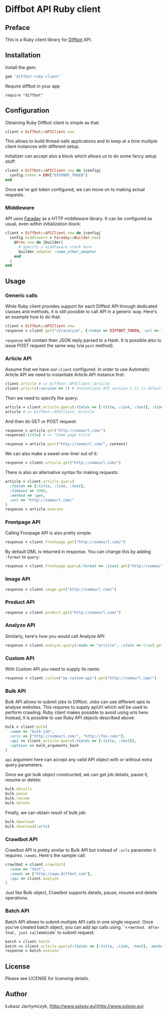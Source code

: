 # Diffbot API Ruby client

## Preface

This is a Ruby client library for [Diffbot][] API.

[Diffbot]: http://www.diffbot.com

## Installation

Install the gem:

```ruby
gem 'diffbot-ruby-client'
```

Require diffbot in your app

    require "diffbot"

## Configuration

Obtaining Ruby Diffbot client is simple as that:

```ruby
client = Diffbot::APIClient.new
```

This allows to build thread-safe applications and to keep at a time multiple client instances with different setup.

Initializer can accept also a block which allows us to do some fancy setup stuff:

```ruby
client = Diffbot::APIClient.new do |config|
  config.token = ENV["DIFFBOT_TOKEN"]
end
```

Once we've got token configured, we can move on to making actual requests.

### Middleware

API uses [Faraday][] as a HTTP middleware library. It can be configured as usual, even within initialization block:

```ruby
client = Diffbot::APIClient.new do |config|
  config.middleware = Faraday::Builder.new(
    &Proc.new do |builder|
      # Specify a middleware stack here
      builder.adapter :some_other_adapter
    end
  )
end
```

[Faraday]: https://github.com/lostisland/faraday

## Usage

### Generic calls

While Ruby client provides support for each Diffbot API through dedicated classes and methods, it is still possible to call API in a generic way. Here's an example how to do that:

```ruby
client = Diffbot::APIClient.new
response = client.get("v2/analyze", {:token => DIFFBOT_TOKEN, :url => "http://someurl.com"})
```

`response` will contain then JSON reply parsed to a Hash. It is possible also to issue POST request the same way (via `post` method).

### Article API

Assume that we have our `client` configured. In order to use Automatic Article API we need to instantiate Article API instance first:

```ruby
client.article # => Diffbot::APIClient::Article
client.article(:version => 1) # Instantiate API version 1 (2 is default)
```

Then we need to specify the query:

```ruby
article = client.article.query(:fields => [:title, :link, :text], :timeout => 2000)
article # => Diffbot::APIClient::Article
```

And then do GET or POST request:

```ruby
response = article.get("http://someurl.com/")
response[:title] # => "Some page title"

response = article.post("http://someurl.com/", content)
```

We can also make a sweet one-liner out of it:

```ruby
response = client.article.get("http://someurl.com/")
```

There is also an alternative syntax for making requests:

```ruby
article = client.article.query(
  :fields => [:title, :link, :text], 
  :timeout => 2000, 
  :method => :get, 
  :url => "http://someurl.com/"
)
response = article.execute
```

### Frontpage API

Calling Fronpage API is also pretty simple:

```ruby
response = client.frontpage.get("http://someurl.com/")
```

By default DML is returned in response. You can change this by adding `:format` to `query`:

```ruby
response = client.frontpage.query(:format => :json).get("http://someurl.com/")
```

### Image API

```ruby
response = client.image.get("http://someurl.com/")
```

### Product API

```ruby
response = client.product.get("http://someurl.com/")
```

### Analyze API

Similarly, here's how you would call Analyze API:

```ruby
response = client.analyze.query(:mode => "article", :stats => true).get("http://someurl.com/")
```

### Custom API

With Custom API you need to supply its name:

```ruby
response = client.custom("my-custom-api").get("http://someurl.com/")
```

### Bulk API

Bulk API allows to submit jobs to Diffbot. Jobs can use different apis to analyse websites. This requires to supply apiUrl which will be used to perform crawling. Ruby client makes possible to avoid using urls here. Instead, it is possible to use Ruby API objects described above:

```ruby
bulk = client.bulk(
  :name => "bulk-job",
  :urls => ["http://someurl.com/", "http://foo.com/"],
  :api => client.article.query(:fields => [:title, :text]),
  :options => bulk_arguments_hash
)
```

`api` argument here can accept any valid API object with or without extra query parameters.

Once we got bulk object constructed, we can get job details, pause it, resume or delete:

```ruby
bulk.details
bulk.pause
bulk.resume
bulk.delete
```

Finally, we can obtain result of bulk job:

```ruby
bulk.download
bulk.download(:urls)
```

### Crawlbot API

Crawlbot API is pretty similar to Bulk API but instead of `:urls` parameter it requires `:seeds`. Here's the sample call:

```ruby
crawlbot = client.crawlbot(
  :name => "test",
  :seeds => ["http://www.diffbot.com"],
  :api => client.analyze
)
```

Just like Bulk object, Crawlbot supports details, pause, resume and delete operations.

### Batch API

Batch API allows to submit multiple API calls in one single request. Once you've created batch object, you can add api calls using ``<<` method. After that, just call `execute` to submit request:

```ruby
batch = client.batch
batch << client.article.query(:fields => [:title, :link, :text], :method => :get, :url => "http://diffbot.com/")
response = batch.execute
```

## License

Please see LICENSE for licensing details.

## Author

Łukasz Jachymczyk, [http://www.sology.eu](http://www.sology.eu)
